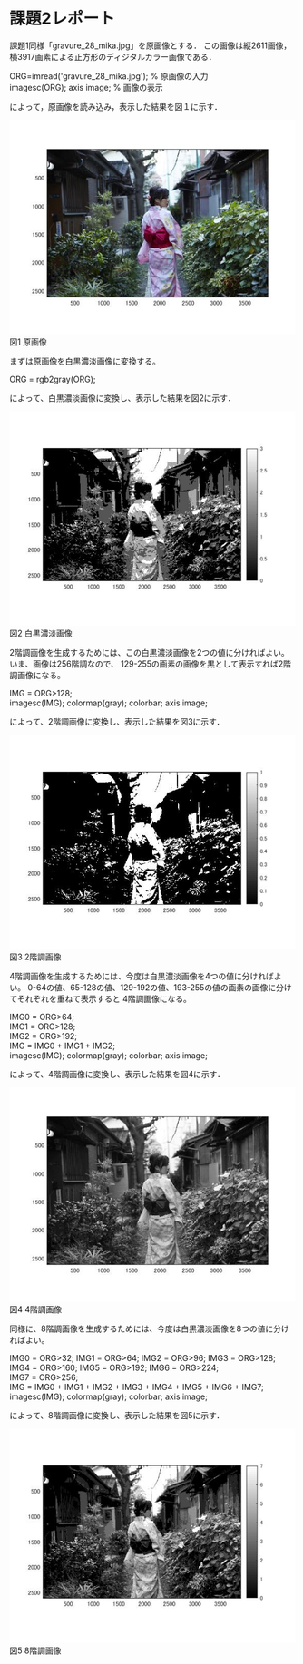 # 課題2レポート

課題1同様「gravure_28_mika.jpg」を原画像とする．
この画像は縦2611画像，横3917画素による正方形のディジタルカラー画像である．

ORG=imread('gravure_28_mika.jpg'); % 原画像の入力  
imagesc(ORG); axis image; % 画像の表示

によって，原画像を読み込み，表示した結果を図１に示す．

![原画像](https://github.com/16ec015/lecture_image_processing/blob/master/%E8%AA%B2%E9%A1%8C%EF%BC%91/1.jpg)   
図1 原画像

まずは原画像を白黒濃淡画像に変換する。

ORG = rgb2gray(ORG);  

によって、白黒濃淡画像に変換し、表示した結果を図2に示す．

![濃淡画像](https://github.com/16ec015/lecture_image_processing/blob/master/%E8%AA%B2%E9%A1%8C%EF%BC%92/9.jpg)   
図2 白黒濃淡画像

2階調画像を生成するためには、この白黒濃淡画像を2つの値に分ければよい。いま、画像は256階調なので、
129-255の画素の画像を黒として表示すれば2階調画像になる。

IMG = ORG>128;  
imagesc(IMG); colormap(gray); colorbar;  axis image;  

によって、2階調画像に変換し、表示した結果を図3に示す．

![2階調画像](https://github.com/16ec015/lecture_image_processing/blob/master/%E8%AA%B2%E9%A1%8C%EF%BC%92/8.jpg)   
図3 2階調画像

4階調画像を生成するためには、今度は白黒濃淡画像を4つの値に分ければよい。
0-64の値、65-128の値、129-192の値、193-255の値の画素の画像に分けてそれぞれを重ねて表示すると
4階調画像になる。

IMG0 = ORG>64;  
IMG1 = ORG>128;  
IMG2 = ORG>192;  
IMG = IMG0 + IMG1 + IMG2;  
imagesc(IMG); colormap(gray); colorbar;  axis image;  

によって、4階調画像に変換し、表示した結果を図4に示す．

![4階調画像](https://github.com/16ec015/lecture_image_processing/blob/master/%E8%AA%B2%E9%A1%8C%EF%BC%92/7.jpg)   
図4 4階調画像

同様に、8階調画像を生成するためには、今度は白黒濃淡画像を8つの値に分ければよい。

IMG0 = ORG>32; 
IMG1 = ORG>64; 
IMG2 = ORG>96; 
IMG3 = ORG>128; 
IMG4 = ORG>160; 
IMG5 = ORG>192;
IMG6 = ORG>224;  
IMG7 = ORG>256;   
IMG = IMG0 + IMG1 + IMG2 + IMG3 + IMG4 + IMG5 + IMG6 + IMG7;  
imagesc(IMG); colormap(gray); colorbar;  axis image;  

によって、8階調画像に変換し、表示した結果を図5に示す．

![8階調画像](https://github.com/16ec015/lecture_image_processing/blob/master/%E8%AA%B2%E9%A1%8C%EF%BC%92/10.jpg)   
図5 8階調画像
